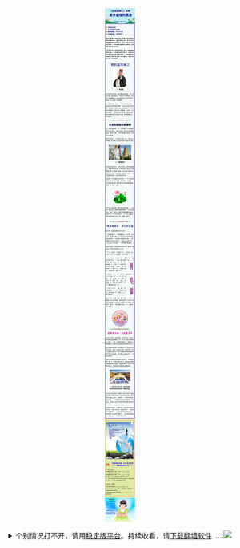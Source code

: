 <a id="user-content-1" class="anchor" aria-hidden="true" href="#1">
<a name="1" id="1" target="_blank"></a> <span id="1"></span>
<a name="2" id="2" target="_blank"></a> <span id="2"></span>
<a name="3" id="3" target="_blank"></a> <span id="3"></span>
<a name="4" id="4" target="_blank"></a> <span id="4"></span>
<a name="5" id="5" target="_blank"></a> <span id="5"></span>
<a name="6" id="6" target="_blank"></a> <span id="6"></span>
<a name="7" id="7" target="_blank"></a> <span id="7"></span>
<a id="user-content-1" href="#1">
<div align="center">
<a target="_blank" href="https://github.com/zztianx1x/zztianx1x.github.io/blob/master/README.md"><img src="https://github.com/zztianx1x/zztianx1x.github.io/blob/master/12345.jpg?raw=true"></a><br>
  
  
<p><details><summary>个别情况打不开，请用<a href="https://github.com/zztianx1x/zztianx1x.github.io/blob/master/README.md">稳定版平台</a>。持续收看，请<a href="#8">下载翻墙软件</a>&nbsp;&nbsp;....<img width="20" src="https://github.com/images/icons/emoji/unicode/1f4dd.png"/></summary></p>
建议用海外浏览器打开本平台，同时收藏网址:&nbsp;&nbsp;<a href="https://x.co/ipp">x.co/ipp</a>&nbsp;&nbsp;&nbsp;&nbsp;稳定版平台:&nbsp;&nbsp;<a href="https://git.io/bhhhh">git.io/bhhhh</a><br>  
  
  <h4><h4>手机上长按并复制下列网址或二维码分享本平台：</h4>https://github.com/cslak2000/www/blob/master/README.md?b#1<br><img src="http://d1p1.ip.zn2.us/v.php?action=qrcode&url=https://github.com/cslak2000/www/blob/master/README.md?t%231" title="分享本平台"></img>
  
  
</details>
<br>




</div>




